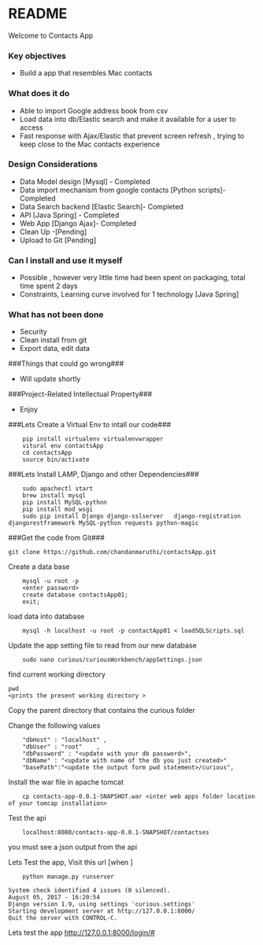 # README #

Welcome to Contacts App

### Key objectives ###

* Build a app that resembles Mac contacts

### What does it do  ###
*  Able to import Google address book from csv
*  Load data into db/Elastic search and make it available for a user to access
*  Fast response with Ajax/Elastic that prevent screen refresh , trying to keep close to the Mac contacts experience

### Design Considerations  ###

*  Data Model design [Mysql] - Completed
*  Data import mechanism from google contacts [Python scripts]- Completed
*  Data Search backend [Elastic Search]- Completed
*  API  [Java Spring] - Completed
*  Web App [Django Ajax]- Completed
*  Clean Up -[Pending]
*  Upload to Git [Pending]

### Can I install and use it myself ###

* Possible , however very little time had been spent on packaging, total time spent 2 days
* Constraints, Learning curve involved for 1 technology [Java Spring]

### What has not been done  ###
* Security
* Clean install from git
* Export data, edit data

###Things that could go wrong###
* Will update shortly

###Project-Related Intellectual Property###
* Enjoy






###Lets Create a Virtual Env to intall our code###
```
    pip install virtualenv virtualenvwrapper
    vitural env contactsApp
    cd contactsApp
    source bin/activate
```

###Lets Install LAMP, Django and other Dependencies###
```
    sudo apachectl start
    brew install mysql
    pip install MySQL-python
    pip install mod_wsgi
    sudo pip install Django django-sslserver   django-registration djangorestframework MySQL-python requests python-magic
```

###Get the code from Git###
```
git clone https://github.com/chandanmaruthi/contactsApp.git
```

Create a data base
```
    mysql -u root -p
    <enter password>
    create database contactsApp01;
    exit;
```

load data into database
```
    mysql -h localhost -u root -p contactApp01 < loadSQLScripts.sql 
```

Update the app setting file to read from our new database

```
    sudo nano curious/curiousWorkbench/appSettings.json
```
find current working directory
```
pwd
<prints the present working directory >
```
Copy the parent directory that contains the curious folder

Change the following values
```
    "dbHost" : "localhost" ,
    "dbUser" : "root"    ,
    "dbPassword" : "<update with your db password>",
    "dbName" : "<update with name of the db you just created>"
    "basePath":"<update the output form pwd statement>/curious",
```    


Install the war file in apache tomcat
```
    cp contacts-app-0.0.1-SNAPSHOT.war <inter web apps folder location  of your tomcap installation>

```
Test the api
```
    localhost:8080/contacts-app-0.0.1-SNAPSHOT/contactses
```
you must see a json output from the api

Lets Test the app, Visit this url [when ]

```
    python manage.py runserver  
```

```
System check identified 4 issues (0 silenced).
August 05, 2017 - 16:20:54
Django version 1.9, using settings 'curious.settings'
Starting development server at http://127.0.0.1:8000/
Quit the server with CONTROL-C.
```

Lets test the app
    http://127.0.0.1:8000/login/#
